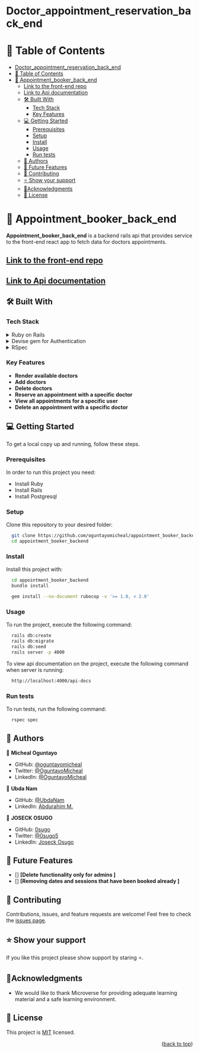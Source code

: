 # Doctor_appointment_reservation_back_end

<a name="readme-top"></a>

# 📗 Table of Contents

- [Doctor\_appointment\_reservation\_back\_end](#doctor_appointment_reservation_back_end)
- [📗 Table of Contents](#-table-of-contents)
- [📖 Appointment\_booker\_back\_end ](#-appointment_booker_back_end-)
  - [Link to the front-end repo](#link-to-the-front-end-repo)
  - [Link to Api documentation](#link-to-api-documentation)
  - [🛠 Built With ](#-built-with-)
    - [Tech Stack ](#tech-stack-)
    - [Key Features ](#key-features-)
  - [💻 Getting Started ](#-getting-started-)
    - [Prerequisites](#prerequisites)
    - [Setup](#setup)
    - [Install](#install)
    - [Usage](#usage)
    - [Run tests](#run-tests)
  - [👥 Authors ](#-authors-)
  - [🔭 Future Features ](#-future-features-)
  - [🤝 Contributing ](#-contributing-)
  - [⭐ Show your support ](#-show-your-support-)
  - [🙏Acknowledgments ](#acknowledgments-)
  - [📝 License ](#-license-)

# 📖 Appointment_booker_back_end <a name="about-project"></a>

**Appointment_booker_back_end** is a backend rails api that provides service to the front-end react app to fetch data for doctors appointments.

## [Link to the front-end repo](https://github.com/0sugo/appointment_booker_frontend.git)
## [Link to Api documentation](https://doctors-appointment-3nvy.onrender.com/api-docs/index.html)

## 🛠 Built With <a name="built-with"></a>

### Tech Stack <a name="tech-stack"></a>

<details>
  <summary>Ruby on Rails</summary>
  <ul>
    <li><a>https://rubyonrails.org/</a></li>
  </ul>
</details>



<details>
  <summary>Devise gem for Authentication</summary>
  <ul>
    <li><a>https://github.com/nejdetkadir/devise-api</a></li>
  </ul>
</details>

<details>
  <summary>RSpec</summary>
  <ul>
    <li><a>https://github.com/rspec/rspec-rails</a></li>
  </ul>
</details>

### Key Features <a name="key-features"></a>

- **Render available doctors**
- **Add doctors**
- **Delete doctors**
- **Reserve an appointment with a specific doctor**
- **View all appointments for a specific user**
- **Delete an appointment with a specific doctor**


## 💻 Getting Started <a name="getting-started"></a>

To get a local copy up and running, follow these steps.

### Prerequisites

In order to run this project you need:

- Install Ruby
- Install Rails
- Install Postgresql

### Setup

Clone this repository to your desired folder:

```sh
  git clone https://github.com/oguntayomicheal/appointment_booker_backend.git
  cd appointment_booker_backend
```

### Install

Install this project with:

```sh
  cd appointment_booker_backend
  bundle install
```

```sh
  gem install --no-document rubocop -v '>= 1.0, < 2.0'
```

### Usage

To run the project, execute the following command:

```sh
  rails db:create
  rails db:migrate
  rails db:seed
  rails server -p 4000
```

To view api documentation on the project, execute the following command when server is running:

```sh
  http://localhost:4000/api-docs
```

### Run tests

To run tests, run the following command:

```sh
  rspec spec
```

## 👥 Authors <a name="authors"></a>

👤 **Micheal Oguntayo**

- GitHub: [@oguntayomicheal](https://github.com/oguntayomicheal)
- Twitter: [@OguntayoMicheal](https://twitter.com/Oguns_micky)
- LinkedIn: [@OguntayoMicheal](https://www.linkedin.com/in/ogunsmicky/)

👤 **Ubda Nam**

- GitHub: [@UbdaNam](https://github.com/UbdaNam)
- LinkedIn: [Abdurahim M.](linkedin.com/in/abdurahim-miftah)

👤 **JOSECK OSUGO**

- GitHub: [0sugo](https://github.com/0sugo)
- Twitter: [@0sugo5](https://twitter.com/osugo5)
- LinkedIn: [Joseck Osugo](https://www.linkedin.com/in/joseck-osugo/)


## 🔭 Future Features <a name="future-features"></a>

- [] **[Delete functionality only for admins ]**
- [] **[Removing dates and sessions that have been booked already ]**


## 🤝 Contributing <a name="contributing"></a>

Contributions, issues, and feature requests are welcome!
Feel free to check the [issues page](https://github.com/oguntayomicheal/appointment_booker_backend/issues).


## ⭐ Show your support <a name="support"></a>

If you like this project please show support by staring :star:️.


## 🙏Acknowledgments <a name="acknowledgements"></a>

- We would like to thank Microverse for providing adequate learning material and a safe learning environment.

## 📝 License <a name="license"></a>

This project is [MIT](./LICENSE) licensed.

<p align="right">(<a href="#readme-top">back to top</a>)</p>
